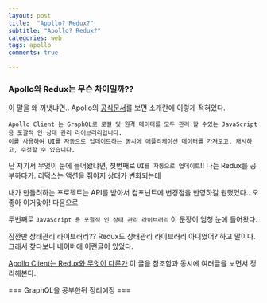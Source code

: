 ```yaml
---
layout: post
title:  "Apollo? Redux?"
subtitle: "Apollo? Redux?"
categories: web
tags: apollo
comments: true

---
```


### Apollo와 Redux는 무슨 차이일까??

이 말을 왜 꺼냇냐면.. Apollo의 [공식문서](https://www.apollographql.com/docs/react/)를 보면 소개란에 이렇게 적혀있다.

```
Apollo Client 는 GraphQL로 로컬 및 원격 데이터를 모두 관리 할 수있는 JavaScript 용 포괄적 인 상태 관리 라이브러리입니다. 
이를 사용하여 UI를 자동으로 업데이트하는 동시에 애플리케이션 데이터를 가져오고, 캐시하고, 수정할 수 있습니다.
```

난 저기서 무엇이 눈에 들어왔냐면, 첫번째로 `UI를 자동으로 업데이트`!! 나는 Redux를 공부하다가. 리덕스는 액션을 줘야지 상태가 변화되는데

내가 만들려하는 프로젝트는 API를 받아서 컴포넌트에 변경점을 반영하길 원했었다.. 오 좋아 이거맞아! 다음으로

두번째로 `JavaScript 용 포괄적 인 상태 관리 라이브러리` 이 문장이 엄청 눈에 들어왔다.

잠깐만 상태관리 라이브러리?? Redux도 상태관리 라이브러리 아니였어? 하고 말이다. 그래서 찾다보니 네이버에 이런글이 있었다.

[Apollo Client는 Redux와 무엇이 다른가](https://d2.naver.com/helloworld/4245995) 이 글을 참조함과 동시에 여러글을 보면서 정리해본다.

=== GraphQL을 공부한뒤 정리예정 ===
